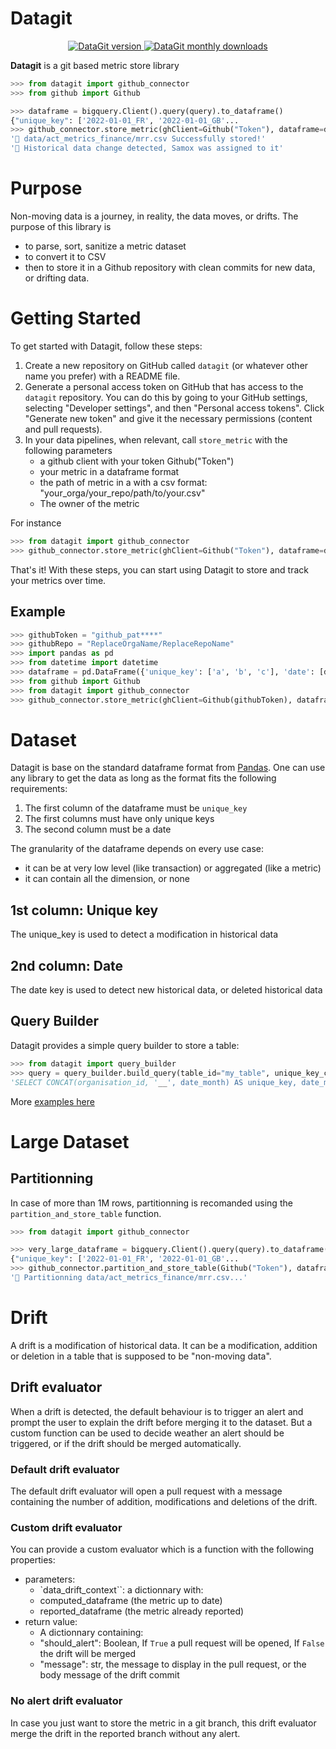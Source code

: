 # Datagit

<p align="center">
  <a href="https://pypi.org/project/datagit/">
    <img src="https://img.shields.io/pypi/v/datagit?style=flat-square" alt="DataGit version">
  </a>
  <a href="https://pypi.org/project/datagit/">
    <img src="https://img.shields.io/pypi/dm/datagit?style=flat-square" alt="DataGit monthly downloads">
  </a>
</p>

**Datagit** is a git based metric store library

```python
>>> from datagit import github_connector
>>> from github import Github

>>> dataframe = bigquery.Client().query(query).to_dataframe()
{"unique_key": ['2022-01-01_FR', '2022-01-01_GB'...
>>> github_connector.store_metric(ghClient=Github("Token"), dataframe=dataframe, filepath="Samox/datagit/data/act_metrics_finance/mrr.csv", assignees=["Samox"])
'🎉 data/act_metrics_finance/mrr.csv Successfully stored!'
'💩 Historical data change detected, Samox was assigned to it'
```

# Purpose

Non-moving data is a journey, in reality, the data moves, or drifts.
The purpose of this library is

- to parse, sort, sanitize a metric dataset
- to convert it to CSV
- then to store it in a Github repository with clean commits for new data, or drifting data.

# Getting Started

To get started with Datagit, follow these steps:

1. Create a new repository on GitHub called `datagit` (or whatever other name you prefer) with a README file.
2. Generate a personal access token on GitHub that has access to the `datagit` repository. You can do this by going to your GitHub settings, selecting "Developer settings", and then "Personal access tokens". Click "Generate new token" and give it the necessary permissions (content and pull requests).
3. In your data pipelines, when relevant, call `store_metric` with the following parameters
   - a github client with your token Github("Token")
   - your metric in a dataframe format
   - the path of metric in a with a csv format: "your_orga/your_repo/path/to/your.csv"
   - The owner of the metric

For instance

```python
>>> from datagit import github_connector
>>> github_connector.store_metric(ghClient=Github("Token"), dataframe=dataframe, filepath="Samox/datagit/data/act_metrics_finance/mrr.csv", assignee=["Samox"])
```

That's it! With these steps, you can start using Datagit to store and track your metrics over time.

## Example

```python
>>> githubToken = "github_pat****"
>>> githubRepo = "ReplaceOrgaName/ReplaceRepoName"
>>> import pandas as pd
>>> from datetime import datetime
>>> dataframe = pd.DataFrame({'unique_key': ['a', 'b', 'c'], 'date': [datetime(2023,9,1), datetime(2023,9,1), datetime(2023,9,1)], 'amount': [1001, 1002, 1003], 'is_active': [True, False, True]})
>>> from github import Github
>>> from datagit import github_connector
>>> github_connector.store_metric(ghClient=Github(githubToken), dataframe=dataframe, filepath=githubRepo+"data/act_metrics_finance/mrr.csv")
```

# Dataset

Datagit is base on the standard dataframe format from [Pandas](https://pandas.pydata.org/docs/).
One can use any library to get the data as long as the format fits the following requirements:

1. The first column of the dataframe must be `unique_key`
2. The first columns must have only unique keys
3. The second column must be a date

The granularity of the dataframe depends on every use case:

- it can be at very low level (like transaction) or aggregated (like a metric)
- it can contain all the dimension, or none

## 1st column: Unique key

The unique_key is used to detect a modification in historical data

## 2nd column: Date

The date key is used to detect new historical data, or deleted historical data

## Query Builder

Datagit provides a simple query builder to store a table:

```python
>>> from datagit import query_builder
>>> query = query_builder.build_query(table_id="my_table", unique_key_columns=["organisation_id", "date_month"], date="date_month")
'SELECT CONCAT(organisation_id, '__', date_month) AS unique_key, date_month as date, * FROM my_table WHERE TRUE ORDER BY 1'
```

More [examples here](tests/test_query_builder.py)

# Large Dataset

## Partitionning

In case of more than 1M rows, partitionning is recomanded using the `partition_and_store_table` function.

```python
>>> from datagit import github_connector

>>> very_large_dataframe = bigquery.Client().query(query).to_dataframe()
{"unique_key": ['2022-01-01_FR', '2022-01-01_GB'...
>>> github_connector.partition_and_store_table(Github("Token"), dataframe=very_large_dataframe, filepath="Samox/datagit/data/act_metrics_finance/mrr.csv")
'🎁 Partitionning data/act_metrics_finance/mrr.csv...'
```

# Drift

A drift is a modification of historical data. It can be a modification, addition or deletion in a table that is supposed to be "non-moving data".

## Drift evaluator

When a drift is detected, the default behaviour is to trigger an alert and prompt the user to explain the drift before merging it to the dataset. But a custom function can be used to decide weather an alert should be triggered, or if the drift should be merged automatically.

### Default drift evaluator

The default drift evaluator will open a pull request with a message containing the number of addition, modifications and deletions of the drift.

### Custom drift evaluator

You can provide a custom evaluator which is a function with the following properties:

- parameters:
  - `data_drift_context``: a dictionnary with:
  - computed_dataframe (the metric up to date)
  - reported_dataframe (the metric already reported)
- return value:
  - A dictionnary containing:
  - "should_alert": Boolean, If `True` a pull request will be opened, If `False` the drift will be merged
  - "message": str, the message to display in the pull request, or the body message of the drift commit

### No alert drift evaluator

In case you just want to store the metric in a git branch, this drift evaluator merge the drift in the reported branch without any alert.
